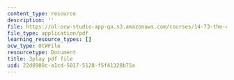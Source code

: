 ```yaml
---
content_type: resource
description: ''
file: https://ol-ocw-studio-app-qa.s3.amazonaws.com/courses/14-73-the-challenge-of-world-poverty-spring-2011/22d8988ca1cd50175128f5f41328b75a_quATCFNpM50.pdf
file_type: application/pdf
learning_resource_types: []
ocw_type: OCWFile
resourcetype: Document
title: 3play pdf file
uid: 22d8988c-a1cd-5017-5128-f5f41328b75a
---
```

